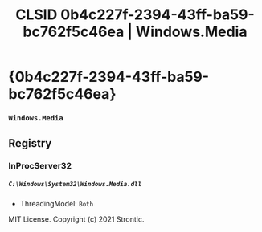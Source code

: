 ﻿---
title: "CLSID 0b4c227f-2394-43ff-ba59-bc762f5c46ea | Windows.Media"
excerpt: What is COM-Object CLSID 0b4c227f-2394-43ff-ba59-bc762f5c46ea?
---

# {0b4c227f-2394-43ff-ba59-bc762f5c46ea}

### `Windows.Media`

## Registry


### InProcServer32

##### `C:\Windows\System32\Windows.Media.dll`
* ThreadingModel: `Both`

MIT License. Copyright (c) 2021 Strontic.


